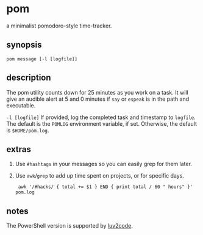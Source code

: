 pom
===

a minimalist pomodoro-style time-tracker.

synopsis
--------

    pom message [-l [logfile]]

description
-----------

The pom utility counts down for 25 minutes as you work on a task. It will
give an audible alert at 5 and 0 minutes if `say` or `espeak` is in the
path and executable.

`-l [logfile]`
    If provided, log the completed task and timestamp to `logfile`. The
    default is the `POMLOG` environment variable, if set. Otherwise, the
    default is `$HOME/pom.log`.

extras
------

1. Use `#hashtags` in your messages so you can easily grep for them later.
2. Use `awk`/`grep` to add up time spent on projects, or for specific days.

        awk '/#hacks/ { total += $1 } END { print total / 60 " hours" }' pom.log

notes
-----

The PowerShell version is supported by [luv2code](https://github.com/luv2code).